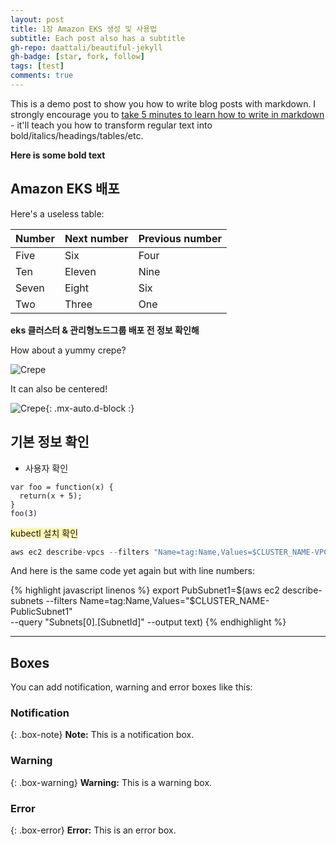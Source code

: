 ```yaml
---
layout: post
title: 1장 Amazon EKS 생성 및 사용법
subtitle: Each post also has a subtitle
gh-repo: daattali/beautiful-jekyll
gh-badge: [star, fork, follow]
tags: [test]
comments: true
---
```


This is a demo post to show you how to write blog posts with markdown.  I strongly encourage you to [take 5 minutes to learn how to write in markdown](https://markdowntutorial.com/) - it'll teach you how to transform regular text into bold/italics/headings/tables/etc.

**Here is some bold text**
<br/>
## Amazon EKS 배포

Here's a useless table:

| Number | Next number | Previous number |
| :------ |:--- | :--- |
| Five | Six | Four |
| Ten | Eleven | Nine |
| Seven | Eight | Six |
| Two | Three | One |

__eks 클러스터 & 관리형노드그룹 배포 전 정보 확인해__

How about a yummy crepe?

![Crepe](https://s3-media3.fl.yelpcdn.com/bphoto/cQ1Yoa75m2yUFFbY2xwuqw/348s.jpg)

It can also be centered!

![Crepe](https://s3-media3.fl.yelpcdn.com/bphoto/cQ1Yoa75m2yUFFbY2xwuqw/348s.jpg){: .mx-auto.d-block :}

## 기본 정보 확인

* 사용자 확인
~~~
var foo = function(x) {
  return(x + 5);
}
foo(3)
~~~


<span style="background-color:#fff5b1"> kubectl 설치 확인 </span>

```javascript
aws ec2 describe-vpcs --filters "Name=tag:Name,Values=$CLUSTER_NAME-VPC" | jq
```

And here is the same code yet again but with line numbers:

{% highlight javascript linenos %}
export PubSubnet1=$(aws ec2 describe-subnets --filters Name=tag:Name,Values="$CLUSTER_NAME-PublicSubnet1" \
--query "Subnets[0].[SubnetId]" --output text)
{% endhighlight %}

***

## Boxes
You can add notification, warning and error boxes like this:

### Notification

{: .box-note}
**Note:** This is a notification box.

### Warning

{: .box-warning}
**Warning:** This is a warning box.

### Error

{: .box-error}
**Error:** This is an error box.
